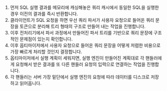 1. 먼저 SQL 실행 결과를 메모리에 캐싱해놓은 쿼리 캐시에서 동일한 SQL을 실행한 경우 이전의 결과를 즉시 반환합니다.
2. 클라이언트가 SQL 요청을 하면 우선 쿼리 파서가 사용자 요청으로 들어온 쿼리 문장을 토큰으로 분리해 트리 형태의 구조로 만들어 내는 작업을 진행합니다.
2. 이후 전처리기에서 파서 과정에서 만들어진 파서 트리를 기반으로 쿼리 문장에 구조적인 문제점이 있는지 확인합니다.
3. 이후 옵티마이저에서 사용자 요청으로 들어온 쿼리 문장을 어떻게 저렴한 비용으로 가장 빠르게 처리할 것인지 결정합니다.
4. 옵티마이저에서 실행 계획이 세워지면, 실행 엔진이 만들어진 계획대로 각 핸들러에게 요청해서 받은 결과를 또 다른 핸들러 요청의 입력으로 연결하는 작업을 진행합니다.
5. 각 핸들러는 서버 가장 밑단에서 실행 엔진의 요청에 따라 데이터를 디스크로 저장하고 읽어옵니다.